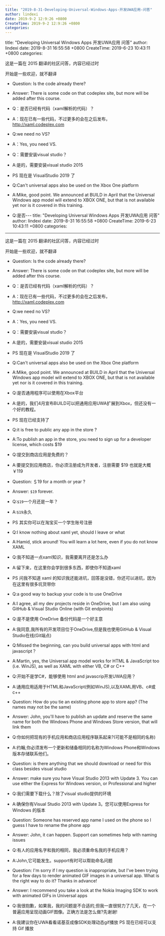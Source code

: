 ```yaml
---
title: "2019-8-31-Developing-Universal-Windows-Apps-开发UWA应用-问答"
author: lindexi
date: 2019-9-2 12:9:26 +0800
CreateTime: 2019-9-2 12:9:26 +0800
categories: 
---
```


title: "Developing Universal Windows Apps 开发UWA应用 问答"
author: lindexi
date: 2019-8-31 16:55:58 +0800
CreateTime: 2019-6-23 10:43:11 +0800
categories: 

<!--more-->



这是一篇在 2015 翻译的社区问答，内容已经过时

<!--more-->



开始是一些欢迎，就不翻译

- Question: Is the code already there? 
- Answer: There is some code on that codeplex site, but more will be added after this course.

- Q：是否已经有代码（xaml解析的代码）？
- A：现在已有一些代码，不过更多的会在之后发布，http://xaml.codeplex.com

- Q:we need no VS?
- A：Yes, you need VS.

- Q：需要安装visual studio？
- A:是的，需要安装visual studio 2015
- PS 现在是 VisualStudio 2019 了

- Q:Can't universal apps also be used on the Xbox One platform
- A:Mike, good point. We announced at BUILD in April that the Universal Windows app model will extend to XBOX ONE, but that is not available yet nor is it covered in this training.

- Q:是否---
title: "Developing Universal Windows Apps 开发UWA应用 问答"
author: lindexi
date: 2019-8-31 16:55:58 +0800
CreateTime: 2019-6-23 10:43:11 +0800
categories: 
---

这是一篇在 2015 翻译的社区问答，内容已经过时

<!--more-->



开始是一些欢迎，就不翻译

- Question: Is the code already there? 
- Answer: There is some code on that codeplex site, but more will be added after this course.

- Q：是否已经有代码（xaml解析的代码）？
- A：现在已有一些代码，不过更多的会在之后发布，http://xaml.codeplex.com

- Q:we need no VS?
- A：Yes, you need VS.

- Q：需要安装visual studio？
- A:是的，需要安装visual studio 2015
- PS 现在是 VisualStudio 2019 了

- Q:Can't universal apps also be used on the Xbox One platform
- A:Mike, good point. We announced at BUILD in April that the Universal Windows app model will extend to XBOX ONE, but that is not available yet nor is it covered in this training.

- Q:是否通用程序可以使用在Xbox平台
- A:是的，我们4月宣布BUILD可以把通用应用UWA扩展到Xbox，但还没有一个好的教程。
- PS 现在已经支持了 

- Q:it is free to public any app in the store ?
- A:To publish an app in the store, you need to sign up for a developer license, which costs $19

- Q:提交到商店应用是免费的？
- A:要提交到应用商店，你必须注册成为开发者，注册需要 $19 也就是大概 ￥119

- Question: ＄19  for a month or year ? 
- Answer: `$19` forever.

- Q:`$19`一个月还是一年？
- A:`$19`永久
- PS 其实你可以在淘宝买一个学生账号注册

- Q:I know nothing about xaml yet, should I leave or what
- A:Hamid, stick around! You will learn a lot here, even if you do not know XAML

- Q:我不知道一点xaml知识，我需要离开还是怎么办
- A:留下来，在这里你会学到很多东西，即使你不知道xaml
- PS 问我不知道 xaml 的知识我还能进坑，回答是没错，你还可以进坑，因为在这里有很多坑货带你

- Q:a good way to backup your code is to use OneDrive
- A:I agree, all my dev projects reside in OneDrive, but I am also using GitHub & Visual Studio Online (with Git endpoints)

- Q:是不是使用 OneDrive 备份代码是一个好主意
- A:我同意,我所有的开发项目位于OneDrive,但是我也使用GitHub & Visual Studio在线(Git端点)

- Q:Missed the beginning, can you build universal apps with html and javascript？
- A:Martin, yes, the Universal app model works for HTML & JavaScript too (i.e. WinJS), as well as XAML with either VB, C# or C++

- Q:开始不是学C#，能够使用 html and javascrip开发UWA应用？
- A:通用应用适用于HTML和JavaScript(例如WinJS),以及XAML用VB、c#或c++

- Question: How do you tie an existing phone app to store app? (The names may not be the same) 
- Answer: John, you'll have to publish an update and reserve the same name for both the Windows Phone and Windows Store version, that will link them

- Q:你如何把现有的手机应用和商店应用程序联系起来?(可能不是相同的名称)
- A:约翰,你必须发布一个更新和储备相同的名称为Windows Phone和Windows版本存储联系他们。

- Question: is there anything that we should download or need for this class besides visual studio 
- Answer: make sure you have Visual Studio 2013 with Update 3. You can use either the Express for Windows version, or Professional and higher

- Q:我们需要下载什么？除了visual studio提供的环境
- A:确保你有Visual Studio 2013 with Update 3。您可以使用Express for Windows 的版本

- Question: Someone has reserved app name I used on the phone so I guess I have to rename the phone app 
- Answer: John, it can happen. Support can sometimes help with naming issues

- Q:有人的应用名字和我的相同，我必须重命名我的手机应用？
- A:John,它可能发生。support有时可以帮助命名问题

- Question: I'm sorry if I my question is inappropriate, but I've been trying for a few days to render animated GIF images in a universal app. What is the right way to do it? Thanks in advance! 
- Answer: I recommend you take a look at the Nokia Imaging SDK to work with animated GIFs in Universal apps

- Q:我很抱歉，如果我，我的问题是不合适的,但我一直很努力了几天，在一个普遍应用呈现动画GIF图像。正确方法是怎么做?先谢谢!
- A:我建议你在UWA看看诺基亚成像SDK处理动态gif播放
PS 现在已经可以支持 Gif 播放

